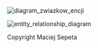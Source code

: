 ![diagram_zwiazkow_encji](https://github.com/Macieksep/Teotihuacan_Tribe_DB/assets/61185525/9ff8bfd6-90ce-4311-8615-a4fe5bdfc723)

![entity_relationship_diagram](https://github.com/Macieksep/Teotihuacan_Tribe_DB/assets/61185525/c2e0e8f0-4693-4b7a-bfc0-b147c72b0bc0)

Copyright Maciej Sepeta
